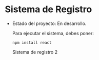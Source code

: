 <h1> Sistema de Registro</h1>

- Estado del proyecto: En desarrollo.

  Para ejecutar el sistema, debes poner:

  ```npm install react```

  Sistema de registro 2
